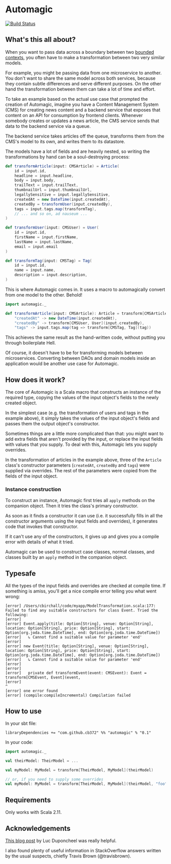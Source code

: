 # Automagic

[![Build Status](https://travis-ci.org/cb372/automagic.png?branch=master)](https://travis-ci.org/cb372/automagic)

## What's this all about?

When you want to pass data across a boundary between two [bounded contexts](http://martinfowler.com/bliki/BoundedContext.html), you often have to make a transformation between two very similar models. 

For example, you might be passing data from one microservice to another. You don't want to share the same model across both services, because they contain subtle differences and serve different purposes. On the other hand the transformation between them can take a lot of time and effort.

To take an example based on the actual use case that prompted the creation of Automagic, imagine you have a Content Management System (CMS) for creating news content and a backend service that exposes that content on an API for consumption by frontend clients. Whenever somebody creates or updates a news article, the CMS service sends that data to the backend service via a queue.

The backend service takes articles off the queue, transforms them from the CMS's model to its own, and writes them to its datastore.

The models have a lot of fields and are heavily nested, so writing the transformations by hand can be a soul-destroying process:

```scala
def transformArticle(input: CMSArticle) = Article(
    id = input.id,
    headline = input.headline,
    body = input.body,
    trailText = input.trailText,
    thumbnailUrl = input.thumbnailUrl,
    legallySensitive = input.legallySensitive,
    createdAt = new DateTime(input.createdAt),
    createdBy = transformUser(input.createdBy),
    tags = input.tags.map(transformTag),
    // ... and so on, ad nauseum ...
)

def transformUser(input: CMSUser) = User(
    id = input.id,
    firstName = input.firstName,
    lastName = input.lastName,
    email = input.email
)

def transformTag(input: CMSTag) = Tag(
    id = input.id,
    name = input.name,
    description = input.description,
)
```

This is where Automagic comes in. It uses a macro to automagically convert from one model to the other. Behold!

```scala
import automagic._

def transformArticle(input: CMSArticle): Article = transform[CMSArticle, Article](input,
    "createdAt" -> new DateTime(input.createdAt),
    "createdBy" -> transform[CMSUser, User](input.createdBy),
    "tags" -> input.tags.map(tag => transform[CMSTag, Tag](tag))
```

This achieves the same result as the hand-written code, without putting you through boilerplate Hell.

Of course, it doesn't have to be for transforming models between microservices. Converting between DAOs and domain models inside an application would be another use case for Automagic.

## How does it work?

The core of Automagic is a Scala macro that constructs an instance of the required type, copying the values of the input object's fields to the newly created object.

In the simplest case (e.g. the transformation of users and tags in the example above), it simply takes the values of the input object's fields and passes them the output object's constructor.

Sometimes things are a little more complicated than that: you might want to add extra fields that aren't provided by the input, or replace the input fields with values that you supply. To deal with this, Automagic lets you supply overrides.

In the transformation of articles in the example above, three of the `Article` class's constructor parameters (`createdAt`, `createdBy` and `tags`) were supplied via overrides. The rest of the parameters were copied from the fields of the input object.

### Instance construction

To construct an instance, Automagic first tries all `apply` methods on the companion object. Then it tries the class's primary constructor.

As soon as it finds a constructor it can use (i.e. it successfully fills in all the constructor arguments using the input fields and overrides), it generates code that invokes that constructor.

If it can't use any of the constructors, it gives up and gives you a compile error with details of what it tried.

Automagic can be used to construct case classes, normal classes, and classes built by an `apply` method in the companion object.

## Typesafe

All the types of the input fields and overrides are checked at compile time. If something is amiss, you'll get a nice compile error telling you what went wrong:

```
[error] /Users/cbirchall/code/myapp/ModelTransformation.scala:177: Failed to find any suitable constructors for class Event. Tried the following:
[error]
[error] Event.apply(title: Option[String], venue: Option[String], location: Option[String], price: Option[String], start: Option[org.joda.time.DateTime], end: Option[org.joda.time.DateTime])
[error]   ↳ Cannot find a suitable value for parameter 'end'
[error]
[error] new Event(title: Option[String], venue: Option[String], location: Option[String], price: Option[String], start: Option[org.joda.time.DateTime], end: Option[org.joda.time.DateTime])
[error]   ↳ Cannot find a suitable value for parameter 'end'
[error]
[error]
[error]   private def transformEvent(event: CMSEvent): Event = transform[CMSEvent, Event](event,
[error]                                                                                  ^
[error] one error found
[error] (compile:compileIncremental) Compilation failed
```

## How to use

In your sbt file:

```
libraryDependencies += "com.github.cb372" %% "automagic" % "0.1"
```

In your code:

```scala
import automagic._

val theirModel: TheirModel = ...

val myModel: MyModel = transform[TheirModel, MyModel](theirModel)

// or, if you need to supply some overrides
val myModel: MyModel = transform[TheirModel, MyModel](theirModel, "foo" -> 123, "bar" -> "baz")
```

## Requirements

Only works with Scala 2.11.

## Acknowledgements

[This blog post](http://www.strongtyped.io/blog/2014/05/23/case-class-related-macros/) by Luc Duponcheel was really helpful.

I also found plenty of useful information in StackOverflow answers written by the usual suspects, chiefly Travis Brown (@travisbrown).
